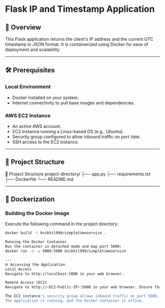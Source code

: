 # Flask IP and Timestamp Application

## 📄 Overview
This Flask application returns the client's IP address and the current UTC timestamp in JSON format. It is containerized using Docker for ease of deployment and scalability.

---

## 🛠️ Prerequisites

### Local Environment
- Docker installed on your system.
- Internet connectivity to pull base images and dependencies.

### AWS EC2 Instance
- An active AWS account.
- EC2 instance running a Linux-based OS (e.g., Ubuntu).
- Security group configured to allow inbound traffic on port `5000`.
- SSH access to the EC2 instance.

---

## 📁 Project Structure

📁 Project Structure
project-directory/
├── app.py
├── requirements.txt
├── Dockerfile
└── README.md


---

## 🐳 Dockerization

### Building the Docker Image
Execute the following command in the project directory:
```bash
docker build -t knikhil999/simpletimeservice .

Running the Docker Container
Run the container in detached mode and map port 5000:
docker run -d -p 5000:5000 knikhil999/simpletimeservice

---
🌐 Accessing the Application
Local Access
Navigate to http://localhost:5000 in your web browser.

Remote Access (EC2)
Navigate to http://<EC2-Public-IP>:5000 in your web browser. Ensure that:

The EC2 instance's security group allows inbound traffic on port 5000.
The application is running, and the Docker container is active.
